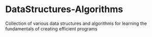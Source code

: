# DataStructures-Algorithms
Collection of various data structures and algorithms for learning the fundamentals of creating efficient programs
